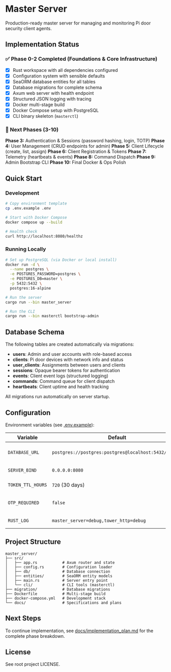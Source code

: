 # Master Server

Production-ready master server for managing and monitoring Pi door security client agents.

## Implementation Status

### ✅ Phase 0-2 Completed (Foundations & Core Infrastructure)

- [x] Rust workspace with all dependencies configured
- [x] Configuration system with sensible defaults
- [x] SeaORM database entities for all tables
- [x] Database migrations for complete schema
- [x] Axum web server with health endpoint
- [x] Structured JSON logging with tracing
- [x] Docker multi-stage build
- [x] Docker Compose setup with PostgreSQL
- [x] CLI binary skeleton (`masterctl`)

### 🚧 Next Phases (3-10)

**Phase 3:** Authentication & Sessions (password hashing, login, TOTP)
**Phase 4:** User Management (CRUD endpoints for admin)
**Phase 5:** Client Lifecycle (create, list, assign)
**Phase 6:** Client Registration & Tokens
**Phase 7:** Telemetry (heartbeats & events)
**Phase 8:** Command Dispatch
**Phase 9:** Admin Bootstrap CLI
**Phase 10:** Final Docker & Ops Polish

## Quick Start

### Development

```bash
# Copy environment template
cp .env.example .env

# Start with Docker Compose
docker compose up --build

# Health check
curl http://localhost:8080/healthz
```

### Running Locally

```bash
# Set up PostgreSQL (via Docker or local install)
docker run -d \
  --name postgres \
  -e POSTGRES_PASSWORD=postgres \
  -e POSTGRES_DB=master \
  -p 5432:5432 \
  postgres:16-alpine

# Run the server
cargo run --bin master_server

# Run the CLI
cargo run --bin masterctl bootstrap-admin
```

## Database Schema

The following tables are created automatically via migrations:

- **users**: Admin and user accounts with role-based access
- **clients**: Pi door devices with network info and status
- **user_clients**: Assignments between users and clients
- **sessions**: Opaque bearer tokens for authentication
- **events**: Client event logs (structured logging)
- **commands**: Command queue for client dispatch
- **heartbeats**: Client uptime and health tracking

All migrations run automatically on server startup.

## Configuration

Environment variables (see [.env.example](.env.example)):

| Variable          | Default                                        | Description                  |
|-------------------|------------------------------------------------|------------------------------|
| `DATABASE_URL`    | `postgres://postgres:postgres@localhost:5432/master` | PostgreSQL connection string |
| `SERVER_BIND`     | `0.0.0.0:8080`                                 | Server bind address          |
| `TOKEN_TTL_HOURS` | `720` (30 days)                                | Session token TTL            |
| `OTP_REQUIRED`    | `false`                                        | Require TOTP for all users   |
| `RUST_LOG`        | `master_server=debug,tower_http=debug`         | Logging level                |

## Project Structure

```
master_server/
├── src/
│   ├── app.rs           # Axum router and state
│   ├── config.rs        # Configuration loader
│   ├── db/              # Database connection
│   ├── entities/        # SeaORM entity models
│   ├── main.rs          # Server entry point
│   └── cli/             # CLI tools (masterctl)
├── migration/           # Database migrations
├── Dockerfile           # Multi-stage build
├── docker-compose.yml   # Development stack
└── docs/                # Specifications and plans
```

## Next Steps

To continue implementation, see [docs/implementation_plan.md](docs/implementation_plan.md) for the complete phase breakdown.

## License

See root project LICENSE.

